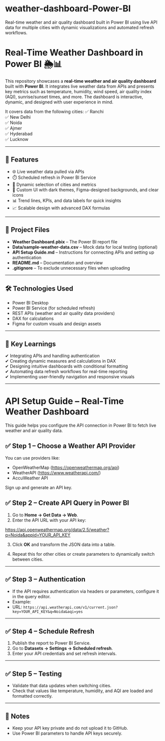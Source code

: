 # weather-dashboard-Power-BI
Real-time weather and air quality dashboard built in Power BI using live API data for multiple cities with dynamic visualizations and automated refresh workflows.

# Real-Time Weather Dashboard in Power BI 🌦️📊

This repository showcases a **real-time weather and air quality dashboard** built with **Power BI**. It integrates live weather data from APIs and presents key metrics such as temperature, humidity, wind speed, air quality index (AQI), sunrise/sunset times, and more. The dashboard is interactive, dynamic, and designed with user experience in mind.

It covers data from the following cities:
✅ Ranchi  
✅ New Delhi  
✅ Noida  
✅ Ajmer  
✅ Hyderabad  
✅ Lucknow

---

## 🚀 Features
- 🌐 Live weather data pulled via APIs  
- ⏱️ Scheduled refresh in Power BI Service  
- 🔄 Dynamic selection of cities and metrics  
- 🎨 Custom UI with dark themes, Figma-designed backgrounds, and clear icons  
- 📊 Trend lines, KPIs, and data labels for quick insights  
- 📈 Scalable design with advanced DAX formulas

---

## 📂 Project Files
- **Weather Dashboard.pbix** – The Power BI report file  
- **Data/sample-weather-data.csv** – Mock data for local testing (optional)  
- **API Setup Guide.md** – Instructions for connecting APIs and setting up authentication  
- **README.md** – Documentation and overview  
- **.gitignore** – To exclude unnecessary files when uploading  

---

## 🛠 Technologies Used
- Power BI Desktop  
- Power BI Service (for scheduled refresh)  
- REST APIs (weather and air quality data providers)  
- DAX for calculations  
- Figma for custom visuals and design assets  

---

## 📖 Key Learnings
✔ Integrating APIs and handling authentication  
✔ Creating dynamic measures and calculations in DAX  
✔ Designing intuitive dashboards with conditional formatting  
✔ Automating data refresh workflows for real-time reporting  
✔ Implementing user-friendly navigation and responsive visuals  

---

# API Setup Guide – Real-Time Weather Dashboard

This guide helps you configure the API connection in Power BI to fetch live weather and air quality data.

## ✅ Step 1 – Choose a Weather API Provider
You can use providers like:
- OpenWeatherMap (https://openweathermap.org/api)
- WeatherAPI (https://www.weatherapi.com/)
- AccuWeather API

Sign up and generate an API key.

## ✅ Step 2 – Create API Query in Power BI
1. Go to **Home → Get Data → Web**.
2. Enter the API URL with your API key:

https://api.openweathermap.org/data/2.5/weather?q=Noida&appid=YOUR_API_KEY

3. Click **OK** and transform the JSON data into a table.

4. Repeat this for other cities or create parameters to dynamically switch between cities.

---

## ✅ Step 3 – Authentication
- If the API requires authentication via headers or parameters, configure it in the query editor.
- Example:  
- URL: `https://api.weatherapi.com/v1/current.json?key=YOUR_API_KEY&q=Noida&aqi=yes`

---

## ✅ Step 4 – Schedule Refresh
1. Publish the report to Power BI Service.
2. Go to **Datasets → Settings → Scheduled refresh**.
3. Enter your API credentials and set refresh intervals.

---

## ✅ Step 5 – Testing
- Validate that data updates when switching cities.
- Check that values like temperature, humidity, and AQI are loaded and formatted correctly.

---

## 📌 Notes
- Keep your API key private and do not upload it to GitHub.
- Use Power BI parameters to handle API keys securely.


